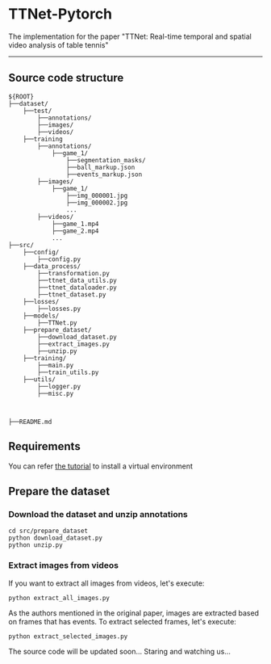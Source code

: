 # TTNet-Pytorch
The implementation for the paper "TTNet: Real-time temporal and spatial video analysis of table tennis"

---

## Source code structure
```shell script
${ROOT}
├──dataset/
    ├──test/
        ├──annotations/
        ├──images/
        ├──videos/
    ├──training
        ├──annotations/
            ├──game_1/
                ├──segmentation_masks/
                ├──ball_markup.json
                ├──events_markup.json
        ├──images/
            ├──game_1/
                ├──img_000001.jpg
                ├──img_000002.jpg
                ...
        ├──videos/
            ├──game_1.mp4
            ├──game_2.mp4
            ...
├──src/
    ├──config/
        ├──config.py
    ├──data_process/
        ├──transformation.py
        ├──ttnet_data_utils.py
        ├──ttnet_dataloader.py
        ├──ttnet_dataset.py
    ├──losses/
        ├──losses.py
    ├──models/
        ├──TTNet.py
    ├──prepare_dataset/
        ├──download_dataset.py
        ├──extract_images.py
        ├──unzip.py
    ├──training/
        ├──main.py
        ├──train_utils.py
    ├──utils/
        ├──logger.py
        ├──misc.py


    
├──README.md
```

## Requirements
You can refer [the tutorial](https://github.com/maudzung/virtual_environment_python3) to install a virtual environment

## Prepare the dataset
### Download the dataset and unzip annotations
```shell script
cd src/prepare_dataset
python download_dataset.py
python unzip.py
```

### Extract images from videos
If you want to extract all images from videos, let's execute:
```shell script
python extract_all_images.py
```

As the authors mentioned in the original paper, images are extracted based on frames that has events. 
To extract selected frames, let's execute:
```shell script
python extract_selected_images.py
```

The source code will be updated soon... Staring and watching us...